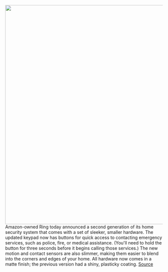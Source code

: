 <img src='https://cdn.vox-cdn.com/thumbor/bnzk6z9dczFEldNx9k7AN6wsazc=/0x0:1200x800/1200x800/filters:focal(504x304:696x496)/cdn.vox-cdn.com/uploads/chorus_image/image/66630049/ring_alarm_second_generation_100838080_large.0.jpg' width='700px' /><br/>
Amazon-owned Ring today announced a second generation of its home security system that comes with a set of sleeker, smaller hardware. The updated keypad now has buttons for quick access to contacting emergency services, such as police, fire, or medical assistance. (You'll need to hold the button for three seconds before it begins calling those services.) The new motion and contact sensors are also slimmer, making them easier to blend into the corners and edges of your home. All hardware now comes in a matte finish; the previous version had a shiny, plasticky coating.
<a href='https://www.theverge.com/2020/4/9/21215231/ring-alarm-second-generation-update-preorder-features-emergency'> Source <a/>